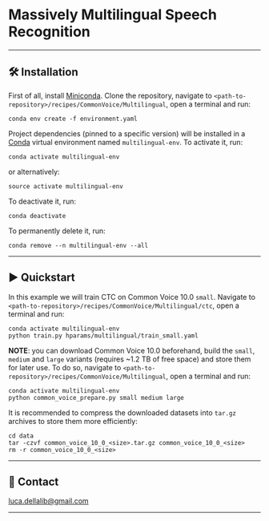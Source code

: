 # Massively Multilingual Speech Recognition

---------------------------------------------------------------------------------------------------------

## 🛠️️ Installation

First of all, install [Miniconda](https://docs.conda.io/en/latest/miniconda.html).
Clone the repository, navigate to `<path-to-repository>/recipes/CommonVoice/Multilingual`, open a terminal and run:

```
conda env create -f environment.yaml
```

Project dependencies (pinned to a specific version) will be installed in a
[Conda](https://www.anaconda.com/) virtual environment named `multilingual-env`.
To activate it, run:

```
conda activate multilingual-env
```

or alternatively:

```
source activate multilingual-env
```

To deactivate it, run:

```
conda deactivate
```

To permanently delete it, run:

```
conda remove --n multilingual-env --all
```

---------------------------------------------------------------------------------------------------------

## ▶️ Quickstart

In this example we will train CTC on Common Voice 10.0 `small`.
Navigate to `<path-to-repository>/recipes/CommonVoice/Multilingual/ctc`, open a terminal and run:

```
conda activate multilingual-env
python train.py hparams/multilingual/train_small.yaml
```

**NOTE**: you can download Common Voice 10.0 beforehand, build the `small`, `medium` and `large` variants
(requires ~1.2 TB of free space) and store them for later use.
To do so, navigate to `<path-to-repository>/recipes/CommonVoice/Multilingual`, open a terminal and run:

```
conda activate multilingual-env
python common_voice_prepare.py small medium large
```

It is recommended to compress the downloaded datasets into `tar.gz` archives to store them more efficiently:

```
cd data
tar -czvf common_voice_10_0_<size>.tar.gz common_voice_10_0_<size>
rm -r common_voice_10_0_<size>
```

---------------------------------------------------------------------------------------------------------

## 📧 Contact

[luca.dellalib@gmail.com](mailto:luca.dellalib@gmail.com)

---------------------------------------------------------------------------------------------------------
